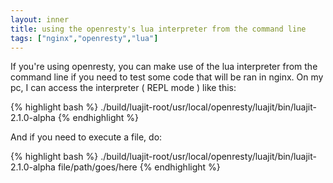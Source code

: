 ```yaml
---
layout: inner
title: using the openresty's lua interpreter from the command line
tags: ["nginx","openresty","lua"]
---
```

If you're using openresty, you can make use of the lua interpreter from the command
line if you need to test some code that will be ran in nginx. On my pc, I can access
the interpreter ( REPL mode ) like this:

{% highlight bash %}
./build/luajit-root/usr/local/openresty/luajit/bin/luajit-2.1.0-alpha
{% endhighlight %}

And if you need to execute a file, do:

{% highlight bash %}
./build/luajit-root/usr/local/openresty/luajit/bin/luajit-2.1.0-alpha file/path/goes/here
{% endhighlight %}
